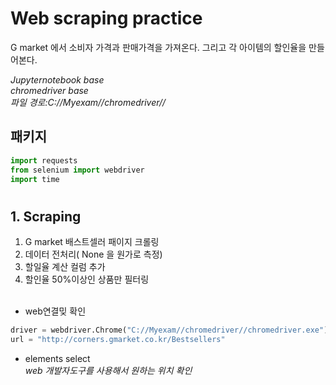 # Web scraping practice
G market 에서 소비자 가격과 판매가격을 가져온다. 그리고 각 아이템의 할인율을 만들어본다.

_Jupyternotebook base_\
_chromedriver base_\
_파일 경로:C://Myexam//chromedriver//_ 

## 패키지
```py
import requests
from selenium import webdriver
import time
```
#
## 1. Scraping
1. G market 배스트셀러 패이지 크롤링
2. 데이터 전처리( None 을 원가로 측정)
3. 할일율 계산 컬럼 추가
4. 할인율 50%이상인 상품만 필터링
<br><br>
- web연결밎 확인
```py
driver = webdriver.Chrome("C://Myexam//chromedriver//chromedriver.exe")
url = "http://corners.gmarket.co.kr/Bestsellers"
```
- elements select\
_web 개발자도구를 사용해서 원하는 위치 확인_
```py

